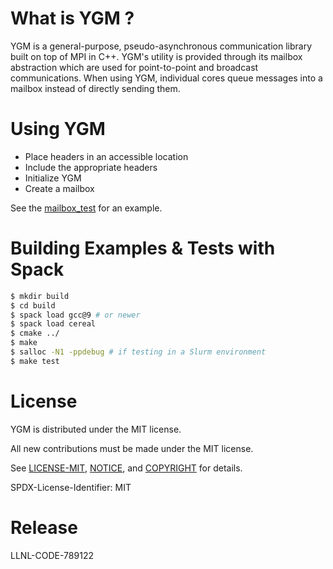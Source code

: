 # What is YGM ?
YGM is a general-purpose, pseudo-asynchronous communication library built on top of MPI in C++. YGM's utility is
provided through its mailbox abstraction which are used for point-to-point and broadcast communications. When using YGM,
individual cores queue messages into a mailbox instead of
directly sending them.


# Using YGM
* Place headers in an accessible location
* Include the appropriate headers
* Initialize YGM
* Create a mailbox

See the [mailbox_test](src/mailbox_test.cpp) for an example.

# Building Examples & Tests with Spack
```bash
$ mkdir build
$ cd build
$ spack load gcc@9 # or newer
$ spack load cereal
$ cmake ../
$ make
$ salloc -N1 -ppdebug # if testing in a Slurm environment
$ make test
```



# License
YGM is distributed under the MIT license.

All new contributions must be made under the MIT license.

See [LICENSE-MIT](LICENSE-MIT), [NOTICE](NOTICE), and [COPYRIGHT](COPYRIGHT) for
details.

SPDX-License-Identifier: MIT

# Release
LLNL-CODE-789122
